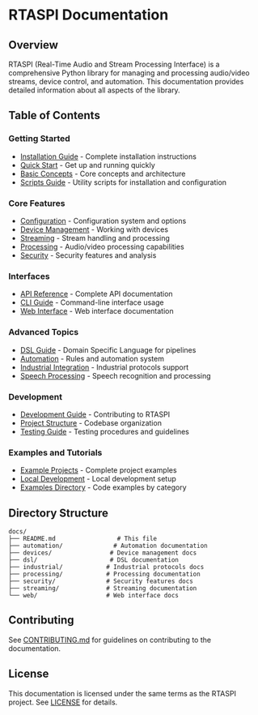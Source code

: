# RTASPI Documentation

## Overview

RTASPI (Real-Time Audio and Stream Processing Interface) is a comprehensive Python library for managing and processing audio/video streams, device control, and automation. This documentation provides detailed information about all aspects of the library.

## Table of Contents

### Getting Started
- [Installation Guide](INSTALL.md) - Complete installation instructions
- [Quick Start](QUICKSTART.md) - Get up and running quickly
- [Basic Concepts](CONCEPTS.md) - Core concepts and architecture
- [Scripts Guide](SCRIPTS.md) - Utility scripts for installation and configuration

### Core Features
- [Configuration](CONFIGURATION.md) - Configuration system and options
- [Device Management](devices/README.md) - Working with devices
- [Streaming](streaming/README.md) - Stream handling and processing
- [Processing](processing/README.md) - Audio/video processing capabilities
- [Security](security/README.md) - Security features and analysis

### Interfaces
- [API Reference](API.md) - Complete API documentation
- [CLI Guide](CLI.md) - Command-line interface usage
- [Web Interface](web/README.md) - Web interface documentation

### Advanced Topics
- [DSL Guide](dsl/README.md) - Domain Specific Language for pipelines
- [Automation](automation/README.md) - Rules and automation system
- [Industrial Integration](industrial/README.md) - Industrial protocols support
- [Speech Processing](SPEECH_AND_INPUT.md) - Speech recognition and processing

### Development
- [Development Guide](DEVELOPMENT.md) - Contributing to RTASPI
- [Project Structure](TREE.md) - Codebase organization
- [Testing Guide](TEST.md) - Testing procedures and guidelines

### Examples and Tutorials
- [Example Projects](PROJECTS.md) - Complete project examples
- [Local Development](PROJECTS_LOCAL.md) - Local development setup
- [Examples Directory](../examples/README.md) - Code examples by category

## Directory Structure

```
docs/
├── README.md                 # This file
├── automation/              # Automation documentation
├── devices/                # Device management docs
├── dsl/                    # DSL documentation
├── industrial/            # Industrial protocols docs
├── processing/            # Processing documentation
├── security/              # Security features docs
├── streaming/             # Streaming documentation
└── web/                   # Web interface docs
```

## Contributing

See [CONTRIBUTING.md](../CONTRIBUTING.md) for guidelines on contributing to the documentation.

## License

This documentation is licensed under the same terms as the RTASPI project. See [LICENSE](../LICENSE) for details.
